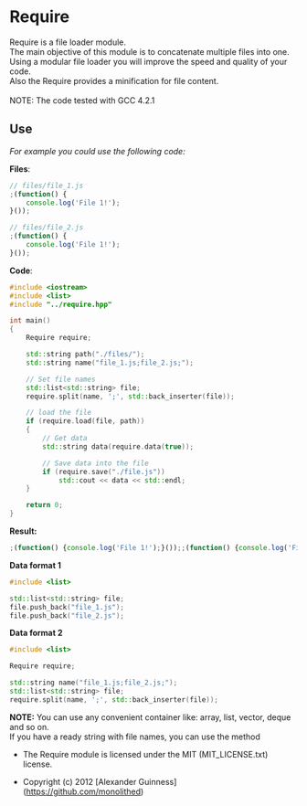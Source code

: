 # Require

Require is a file loader module. <br />
The main objective of this module is to concatenate multiple files into one. <br />
Using a modular file loader you will improve the speed and quality of your code. <br />
Also the Require provides a minification for file content. <br />
<br />
NOTE: The code tested with GCC 4.2.1

## Use
*For example you could use the following code:*

**Files**:

```javascript
// files/file_1.js
;(function() {
	console.log('File 1!');
}());
```

```javascript
// files/file_2.js
;(function() {
	console.log('File 1!');
}());
```

**Code**:

```c++
#include <iostream>
#include <list>
#include "../require.hpp"

int main()
{
	Require require;

	std::string path("./files/");
	std::string name("file_1.js;file_2.js;");

	// Set file names
	std::list<std::string> file;
	require.split(name, ';', std::back_inserter(file));

	// load the file
	if (require.load(file, path))
	{
		// Get data
		std::string data(require.data(true));

		// Save data into the file
		if (require.save("./file.js"))
			std::cout << data << std::endl;
	}

	return 0;
}
```

**Result:**

```javascript
;(function() {console.log('File 1!');}());;(function() {console.log('File 2!');}());
```

**Data format 1**

```c++
#include <list>

std::list<std::string> file;
file.push_back("file_1.js");
file.push_back("file_2.js");
```

**Data format 2**

```c++
#include <list>

Require require;

std::string name("file_1.js;file_2.js;");
std::list<std::string> file;
require.split(name, ';', std::back_inserter(file));
```

**NOTE:**
You can use any convenient container like: array, list, vector, deque and so on. <br />
If you have a ready string with file names, you can use the <split> method <br />

* The Require module is licensed under the MIT (MIT_LICENSE.txt) license.

* Copyright (c) 2012 [Alexander Guinness] (https://github.com/monolithed)
